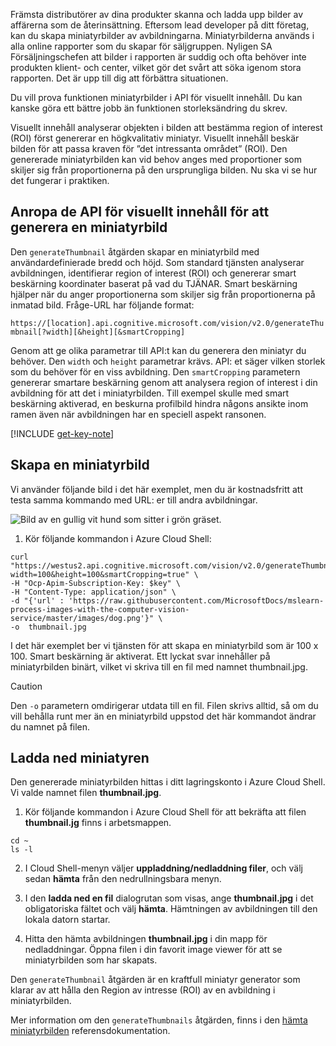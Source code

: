 Främsta distributörer av dina produkter skanna och ladda upp bilder av affärerna som de återinsättning. Eftersom lead developer på ditt företag, kan du skapa miniatyrbilder av avbildningarna. Miniatyrbilderna används i alla online rapporter som du skapar för säljgruppen. Nyligen SA Försäljningschefen att bilder i rapporten är suddig och ofta behöver inte produkten klient- och center, vilket gör det svårt att söka igenom stora rapporten. Det är upp till dig att förbättra situationen.

Du vill prova funktionen miniatyrbilder i API för visuellt innehåll. Du kan kanske göra ett bättre jobb än funktionen storleksändring du skrev.

Visuellt innehåll analyserar objekten i bilden att bestämma region of interest (ROI) först genererar en högkvalitativ miniatyr. Visuellt innehåll beskär bilden för att passa kraven för ”det intressanta området” (ROI). Den genererade miniatyrbilden kan vid behov anges med proportioner som skiljer sig från proportionerna på den ursprungliga bilden. Nu ska vi se hur det fungerar i praktiken.

## <a name="calling-the-computer-vision-api-to-generate-a-thumbnail"></a>Anropa de API för visuellt innehåll för att generera en miniatyrbild

Den `generateThumbnail` åtgärden skapar en miniatyrbild med användardefinierade bredd och höjd. Som standard tjänsten analyserar avbildningen, identifierar region of interest (ROI) och genererar smart beskärning koordinater baserat på vad du TJÄNAR. Smart beskärning hjälper när du anger proportionerna som skiljer sig från proportionerna på inmatad bild. Fråge-URL har följande format:

`https://[location].api.cognitive.microsoft.com/vision/v2.0/generateThumbnail[?width][&height][&smartCropping]`

Genom att ge olika parametrar till API:t kan du generera den miniatyr du behöver. Den `width` och `height` parametrar krävs. API: et säger vilken storlek som du behöver för en viss avbildning. Den `smartCropping` parametern genererar smartare beskärning genom att analysera region of interest i din avbildning för att det i miniatyrbilden. Till exempel skulle med smart beskärning aktiverad, en beskurna profilbild hindra någons ansikte inom ramen även när avbildningen har en speciell aspekt ransonen.

[!INCLUDE [get-key-note](./get-key.md)]

## <a name="generate-a-thumbnail"></a>Skapa en miniatyrbild

Vi använder följande bild i det här exemplet, men du är kostnadsfritt att testa samma kommando med URL: er till andra avbildningar. 

![Bild av en gullig vit hund som sitter i grön gräset.](../media/4-dog.png)

1. Kör följande kommandon i Azure Cloud Shell:

```azurecli
curl "https://westus2.api.cognitive.microsoft.com/vision/v2.0/generateThumbnail?width=100&height=100&smartCropping=true" \
-H "Ocp-Apim-Subscription-Key: $key" \
-H "Content-Type: application/json" \
-d "{'url' : 'https://raw.githubusercontent.com/MicrosoftDocs/mslearn-process-images-with-the-computer-vision-service/master/images/dog.png'}" \
-o  thumbnail.jpg
```

I det här exemplet ber vi tjänsten för att skapa en miniatyrbild som är 100 x 100. Smart beskärning är aktiverat. Ett lyckat svar innehåller på miniatyrbilden binärt, vilket vi skriva till en fil med namnet thumbnail.jpg.  

> [!CAUTION]
> Den `-o` parametern omdirigerar utdata till en fil. Filen skrivs alltid, så om du vill behålla runt mer än en miniatyrbild uppstod det här kommandot ändrar du namnet på filen.

## <a name="downloading-the-thumbnail"></a>Ladda ned miniatyren

Den genererade miniatyrbilden hittas i ditt lagringskonto i Azure Cloud Shell. Vi valde namnet filen **thumbnail.jpg**. 

1. Kör följande kommandon i Azure Cloud Shell för att bekräfta att filen **thumbnail.jg** finns i arbetsmappen.

```azurecli
cd ~
ls -l
```
2. I Cloud Shell-menyn väljer **uppladdning/nedladdning filer**, och välj sedan **hämta** från den nedrullningsbara menyn.

3. I den **ladda ned en fil** dialogrutan som visas, ange **thumbnail.jpg** i det obligatoriska fältet och välj **hämta**. Hämtningen av avbildningen till den lokala datorn startar.

4. Hitta den hämta avbildningen **thumbnail.jpg** i din mapp för nedladdningar. Öppna filen i din favorit image viewer för att se miniatyrbilden som har skapats.

Den `generateThumbnail` åtgärden är en kraftfull miniatyr generator som klarar av att hålla den Region av intresse (ROI) av en avbildning i miniatyrbilden. 

Mer information om den `generateThumbnails` åtgärden, finns i den [hämta miniatyrbilden](https://westus.dev.cognitive.microsoft.com/docs/services/5adf991815e1060e6355ad44/operations/56f91f2e778daf14a499e1fb) referensdokumentation.